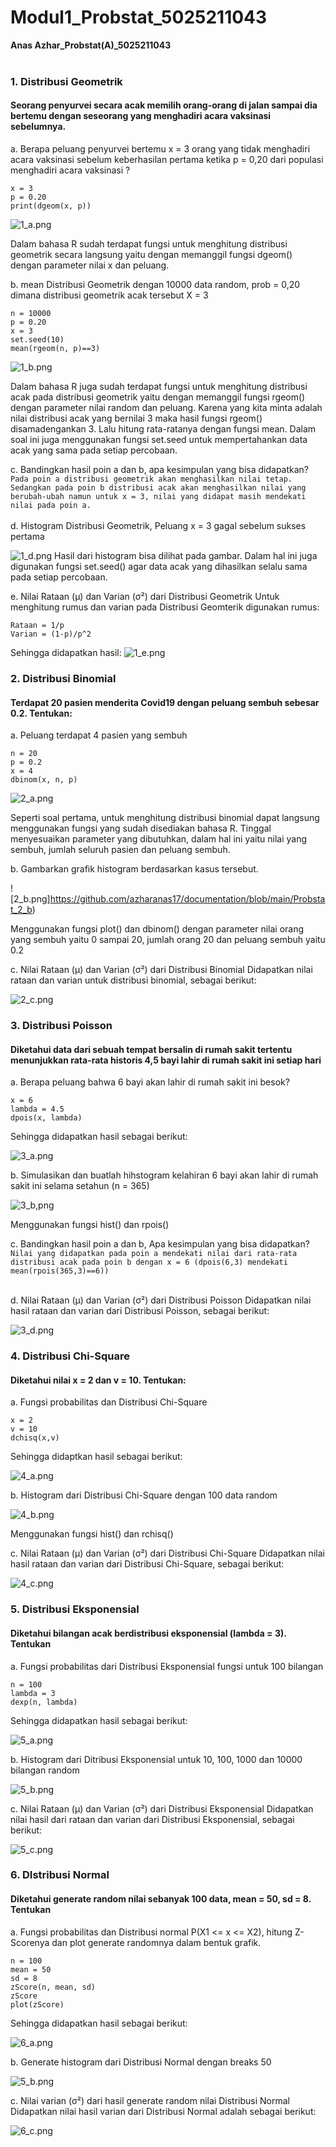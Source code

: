 # Modul1_Probstat_5025211043
**Anas Azhar_Probstat(A)_5025211043**
<br><br>

### 1. Distribusi Geometrik
#### Seorang penyurvei secara acak memilih orang-orang di jalan sampai dia bertemu dengan seseorang yang menghadiri acara vaksinasi sebelumnya.

a. Berapa peluang penyurvei bertemu x = 3 orang yang tidak menghadiri acara vaksinasi sebelum keberhasilan pertama ketika p = 0,20 dari populasi menghadiri acara vaksinasi ?
```
x = 3
p = 0.20
print(dgeom(x, p))
```
![1_a.png](https://github.com/azharanas17/documentation/blob/main/Probstat_1_a)

Dalam bahasa R sudah terdapat fungsi untuk menghitung distribusi geometrik secara langsung yaitu dengan memanggil fungsi dgeom() dengan parameter nilai x dan peluang.

b. mean Distribusi Geometrik dengan 10000 data random, prob = 0,20 dimana distribusi geometrik acak tersebut X = 3
```
n = 10000
p = 0.20
x = 3
set.seed(10)
mean(rgeom(n, p)==3)
```
![1_b.png](https://github.com/azharanas17/documentation/blob/main/Probstat_1_b)

Dalam bahasa R juga sudah terdapat fungsi untuk menghitung distribusi acak pada distribusi geometrik yaitu dengan memanggil fungsi rgeom() dengan parameter nilai random dan peluang. Karena yang kita minta adalah nilai distribusi acak yang bernilai 3 maka hasil fungsi rgeom() disamadengankan 3. Lalu hitung rata-ratanya dengan fungsi mean.
Dalam soal ini juga menggunakan fungsi set.seed untuk mempertahankan data acak yang sama pada setiap percobaan.

c. Bandingkan hasil poin a dan b, apa kesimpulan yang bisa didapatkan?
<br>
```Pada poin a distribusi geometrik akan menghasilkan nilai tetap. Sedangkan pada poin b distribusi acak akan menghasilkan nilai yang berubah-ubah namun untuk x = 3, nilai yang didapat masih mendekati nilai pada poin a.```
<br><br>
d. Histogram Distribusi Geometrik, Peluang x = 3 gagal sebelum sukses pertama

![1_d.png](https://github.com/azharanas17/documentation/blob/main/Probstat_1_d?raw=true)
Hasil dari histogram bisa dilihat pada gambar. Dalam hal ini juga digunakan fungsi set.seed() agar data acak yang dihasilkan selalu sama pada setiap percobaan.

e. Nilai Rataan (μ) dan Varian (σ²) dari Distribusi Geometrik
Untuk menghitung rumus dan varian pada Distribusi Geomterik digunakan rumus:
```
Rataan = 1/p
Varian = (1-p)/p^2
```
Sehingga didapatkan hasil:
![1_e.png](https://github.com/azharanas17/documentation/blob/main/Probstat_1_e)


### 2. Distribusi Binomial
#### Terdapat 20 pasien menderita Covid19 dengan peluang sembuh sebesar 0.2. Tentukan:

a. Peluang terdapat 4 pasien yang sembuh
```
n = 20 
p = 0.2
x = 4
dbinom(x, n, p)
```
![2_a.png](https://github.com/azharanas17/documentation/blob/main/Probstat_2_a)

Seperti soal pertama, untuk menghitung distribusi binomial dapat langsung menggunakan fungsi yang sudah disediakan bahasa R. Tinggal menyesuaikan parameter yang dibutuhkan, dalam hal ini yaitu nilai yang sembuh, jumlah seluruh pasien dan peluang sembuh.

b. Gambarkan grafik histogram berdasarkan kasus tersebut.

![2_b.png]https://github.com/azharanas17/documentation/blob/main/Probstat_2_b)

Menggunakan fungsi plot() dan dbinom() dengan parameter nilai orang yang sembuh yaitu 0 sampai 20, jumlah orang 20 dan peluang sembuh yaitu 0.2

c. Nilai Rataan (μ) dan Varian (σ²) dari Distribusi Binomial
Didapatkan nilai rataan dan varian untuk distribusi binomial, sebagai berikut:

![2_c.png](https://github.com/azharanas17/documentation/blob/main/Probstat_2_c)


### 3. Distribusi Poisson
#### Diketahui data dari sebuah tempat bersalin di rumah sakit tertentu menunjukkan rata-rata historis 4,5 bayi lahir di rumah sakit ini setiap hari

a. Berapa peluang bahwa 6 bayi akan lahir di rumah sakit ini besok?
```
x = 6
lambda = 4.5
dpois(x, lambda)
```
Sehingga didapatkan hasil sebagai berikut:

![3_a.png](https://github.com/azharanas17/documentation/blob/main/Probstat_3_a)

b. Simulasikan dan buatlah hihstogram kelahiran 6 bayi akan lahir di rumah sakit ini selama setahun (n = 365)

![3_b,png](https://github.com/azharanas17/documentation/blob/main/Probstat_3_b)

Menggunakan fungsi hist() dan rpois()

c. Bandingkan hasil poin a dan b, Apa kesimpulan yang bisa didapatkan?
<br>
```Nilai yang didapatkan pada poin a mendekati nilai dari rata-rata distribusi acak pada poin b dengan x = 6 (dpois(6,3) mendekati mean(rpois(365,3)==6))```
<br><br>

d. Nilai Rataan (μ) dan Varian (σ²) dari Distribusi Poisson
Didapatkan nilai hasil rataan dan varian dari Distribusi Poisson, sebagai berikut:

![3_d.png](https://github.com/azharanas17/documentation/blob/main/Probstat_3_d)


### 4. Distribusi Chi-Square
#### Diketahui nilai x = 2 dan v = 10. Tentukan:

a. Fungsi probabilitas dan Distribusi Chi-Square
```
x = 2
v = 10
dchisq(x,v)
```
Sehingga didaptkan hasil sebagai berikut:

![4_a.png](https://github.com/azharanas17/documentation/blob/main/Probstat_4_a)

b. Histogram dari Distribusi Chi-Square dengan 100 data random

![4_b.png](https://github.com/azharanas17/documentation/blob/main/Probstat_4_b)

Menggunakan fungsi hist() dan rchisq()

c. Nilai Rataan (μ) dan Varian (σ²) dari Distribusi Chi-Square
Didapatkan nilai hasil rataan dan varian dari Distribusi Chi-Square, sebagai berikut:

![4_c.png](https://github.com/azharanas17/documentation/blob/main/Probstat_4_c)

### 5. Distribusi Eksponensial
#### Diketahui bilangan acak berdistribusi eksponensial (lambda = 3). Tentukan

a. Fungsi probabilitas dari Distribusi Eksponensial
fungsi untuk 100 bilangan
```
n = 100
lambda = 3
dexp(n, lambda)
```
Sehingga didapatkan hasil sebagai berikut:

![5_a.png](https://github.com/azharanas17/documentation/blob/main/Probstat_5_a)

b. Histogram dari Ditribusi Eksponensial untuk 10, 100, 1000 dan 10000 bilangan random

![5_b.png](https://github.com/azharanas17/documentation/blob/main/Probstat_5_b)

c. Nilai Rataan (μ) dan Varian (σ²) dari Distribusi Eksponensial
Didapatkan nilai hasil dari rataan dan varian dari Distribusi Eksponensial, sebagai berikut:

![5_c.png](https://github.com/azharanas17/documentation/blob/main/Probstat_5_c)

### 6. DIstribusi Normal
#### Diketahui generate random nilai sebanyak 100 data, mean = 50, sd = 8. Tentukan

a. Fungsi probabilitas dan Distribusi normal P(X1 <= x <= X2), hitung Z-Scorenya dan plot generate randomnya dalam bentuk grafik.
```
n = 100
mean = 50
sd = 8
zScore(n, mean, sd)
zScore
plot(zScore)
```
Sehingga didapatkan hasil sebagai berikut:

![6_a.png](https://github.com/azharanas17/documentation/blob/main/Probstat_6_a)

b. Generate histogram dari Distribusi Normal dengan breaks 50
 
![5_b.png](https://github.com/azharanas17/documentation/blob/main/Probstat_5_b)
 
c. Nilai varian (σ²) dari hasil generate random nilai Distribusi Normal
Didapatkan nilai hasil varian dari Distribusi Normal adalah sebagai berikut:

![6_c.png](https://github.com/azharanas17/documentation/blob/main/Probstat_6_c)
